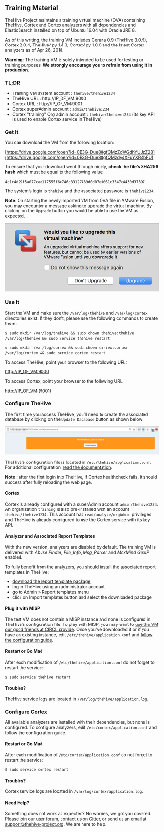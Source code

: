 ## Training Material
TheHive Project maintains a training virtual machine (OVA) containing TheHive, Cortex and Cortex analyzers with all dependencies and ElasticSearch installed on top of Ubuntu 16.04 with Oracle JRE 8.

As of this writing, the training VM includes Cerana 0.9 (TheHive 3.0.9), Cortex 2.0.4, TheHive4py 1.4.3, Cortex4py 1.0.0 and the latest Cortex analyzers as of Apr 26, 2018.

**Warning**: The training VM is solely intended to be used for testing or training purposes. **We strongly encourage you to refrain from using it in production**.


### TL;DR

- Training VM system account : `thehive/thehive1234`
- TheHive URL : http://IP_OF_VM:9000
- Cortex URL : http://IP_OF_VM:9001
- Cortex superAdmin account : `admin/thehive1234`
- Cortex "training" Org admin account  : `thehive/thehive1234` (its key API is used to enable Cortex service in TheHive)

### Get It

You can download the VM from the following location:

[https://drive.google.com/open?id=0B3G-Due88gfQMzZoWGdhYUJzZ28](https://drive.google.com/open?id=0B3G-Due88gfQMzdydXFuYXR4bFU)

To ensure that your download went through nicely, **check the file’s SHA256 hash** which must be equal to the following value:


`4c1c4d29f5a077cae117555f6e746c83127439d0d07e0061c3547c4430d37397`

The system’s login is `thehive` and the associated password is `thehive1234`.

**Note**: On starting the newly imported VM from OVA file in VMware Fusion, you may encounter a message asking to upgrade the virtual machine. By clicking on the `Upgrade` button you would be able to use the VM as expected.

![](images/training-vm-vmware-fusion-ova-upgrade_msg.png)

### Use It

Start the VM and make sure the `/var/log/thehive` and `/var/log/cortex` directories exist. If they don't, please use the following commands to create them:

`$ sudo mkdir /var/log/thehive && sudo chown thehive:thehive /var/log/thehive && sudo service thehive restart` 

`$ sudo mkdir /var/log/cortex && sudo chown cortex:cortex /var/log/cortex && sudo service cortex restart`

To access TheHive, point your browser to the following URL:

[http://IP_OF_VM:9000](http://IP_OF_VM:9000)

To access Cortex, point your browser to the following URL:

[http://IP_OF_VM:(9001)](http://IP_OF_VM:9001)

### Configure TheHive

The first time you access TheHive, you’ll need to create the associated database by clicking on the `Update Database` button as shown below:

![](images/thehive-first-access_screenshot.png)

TheHive’s configuration file is located in `/etc/thehive/application.conf`. For additional configuration, [read the documentation](README.md).

**Note** : after the first login into TheHive, if Cortex healthcheck fails, it should success after fully reloading the web page. 


#### Cortex

Cortex is already configured with a superAdmin account `admin/thehive1234`. An organization `training` is also pre-installed with an account `thehive/thehive1234`. This account has `read/analyze/orgAdmin` privileges and TheHive is already configured to use the Cortex service with its key API.

#### Analyzer and Associated Report Templates


With the new version, analyzers are disabled by default. The training VM is delivered with _Abuse Finder_, _File_Info_, _Msg_Parser_ and _MaxMind GeoIP_ enabled.

To fully benefit from the analyzers, you should install the associated report templates in TheHive:

- [download the report template package](https://dl.bintray.com/cert-bdf/thehive/report-templates.zip)
- log in TheHive using an administrator account
- go to Admin > Report templates menu
- click on Import templates button and select the downloaded package


#### Plug it with MISP

The test VM does not contain a MISP instance and none is configured in TheHive’s configuration file.  To play with MISP, you may want to [use the VM our good friends at CIRCL provide](https://www.circl.lu/services/misp-training-materials/).  Once you’ve downloaded it or if you have an existing instance, edit `/etc/thehive/application.conf` and [follow the configuration guide](admin/configuration.md#7-misp).

#### Restart or Go Mad

After each modification of `/etc/thehive/application.conf` do not forget to restart the service:

`$ sudo service thehive restart`

#### Troubles?

TheHive service logs are located in `/var/log/thehive/application.log`.

### Configure Cortex

All available analyzers are installed with their dependencies, but none is configured. To configure analyzers, edit `/etc/cortex/application.conf` and follow the configuration guide.

#### Restart or Go Mad

After each modification of `/etc/cortex/application.conf` do not forget to restart the service:

`$ sudo service cortex restart`

#### Troubles?

Cortex service logs are located in `/var/log/cortex/application.log`.

#### Need Help?

Something does not work as expected? No worries, we got you covered. Please join our  [user forum](https://groups.google.com/a/thehive-project.org/forum/#!forum/users), contact us on [Gitter](https://gitter.im/TheHive-Project/TheHive), or send us an email at [support@thehive-project.org](mailto:support@thehive-project.org). We are here to help.
